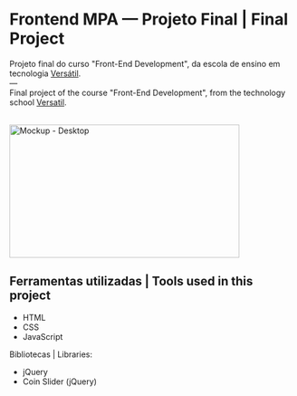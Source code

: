# Frontend MPA — Projeto Final | Final Project

Projeto final do curso "Front-End Development", da escola de ensino em tecnologia [Versátil](https://versatilti.com.br/).
<br>—<br>
Final project of the course "Front-End Development", from the technology school [Versatil](https://versatilti.com.br/).

<br>
  <img width="406" height="235" alt="Mockup - Desktop" src="https://github.com/user-attachments/assets/047bcc5f-6877-44fb-ad01-8999ddd3cb3c" />
<br>

## Ferramentas utilizadas | Tools used in this project

- HTML
- CSS
- JavaScript

Bibliotecas | Libraries:
- jQuery
- Coin Slider (jQuery)
